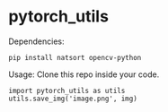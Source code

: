 # pytorch_utils

Dependencies:
```
pip install natsort opencv-python
```
Usage:
Clone this repo inside your code.

```
import pytorch_utils as utils
utils.save_img('image.png', img)
```
